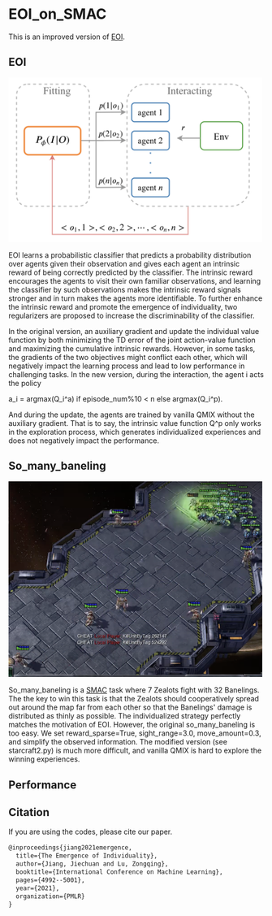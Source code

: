 # EOI_on_SMAC

This is an improved version of [EOI](http://proceedings.mlr.press/v139/jiang21g/jiang21g.pdf).

## EOI

<img src="EOI.png" alt="EOI" width="500">

EOI learns a probabilistic classifier that predicts a probability distribution over agents given their observation and gives each agent an intrinsic reward of being correctly predicted by the classifier. The intrinsic reward encourages the agents to visit their own familiar observations, and learning the classifier by such observations makes the intrinsic reward signals stronger and in turn makes the agents more identifiable. To further enhance the intrinsic reward and promote the emergence of individuality, two regularizers are proposed to increase the discriminability of the classifier.

In the original version, an auxiliary gradient and update the individual value function by both minimizing the TD error of the joint action-value function and maximizing the cumulative intrinsic rewards. However, in some tasks, the gradients of the two objectives might conflict each other, which will negatively impact the learning process and lead to low performance in challenging tasks. In the new version, during the interaction, the agent i acts the policy

a_i = argmax(Q_i^a) if episode_num%10 < n else argmax(Q_i^p).

And during the update, the agents are trained by vanilla QMIX without the auxiliary gradient. That is to say, the intrinsic value function Q^p only works in the exploration process, which generates individualized experiences and does not negatively impact the performance.

## So_many_baneling

<img src="so_many_baneling.png" alt="So_many_baneling" width="500">

So_many_baneling is a [SMAC](https://github.com/oxwhirl/smac) task where 7 Zealots fight with 32 Banelings. The the key to win this task is that the Zealots should cooperatively spread out around the map far from each other so that the Banelings' damage is distributed as thinly as possible. The individualized strategy perfectly matches the motivation of EOI. However, the original so_many_baneling is too easy. We set reward_sparse=True, sight_range=3.0, move_amount=0.3, and simplify the observed information. The modified version (see starcraft2.py) is much more difficult, and vanilla QMIX is hard to explore the winning experiences.

## Performance 


## Citation 
If you are using the codes, please cite our paper.

    @inproceedings{jiang2021emergence,
      title={The Emergence of Individuality},
      author={Jiang, Jiechuan and Lu, Zongqing},
      booktitle={International Conference on Machine Learning},
      pages={4992--5001},
      year={2021},
      organization={PMLR}
    }

